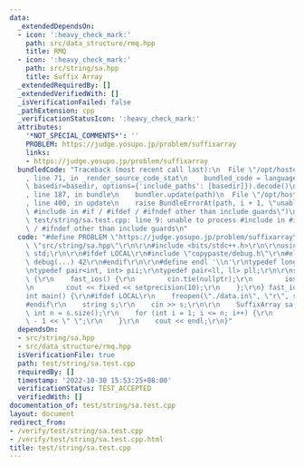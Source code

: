 ```yaml
---
data:
  _extendedDependsOn:
  - icon: ':heavy_check_mark:'
    path: src/data_structure/rmq.hpp
    title: RMQ
  - icon: ':heavy_check_mark:'
    path: src/string/sa.hpp
    title: Suffix Array
  _extendedRequiredBy: []
  _extendedVerifiedWith: []
  _isVerificationFailed: false
  _pathExtension: cpp
  _verificationStatusIcon: ':heavy_check_mark:'
  attributes:
    '*NOT_SPECIAL_COMMENTS*': ''
    PROBLEM: https://judge.yosupo.jp/problem/suffixarray
    links:
    - https://judge.yosupo.jp/problem/suffixarray
  bundledCode: "Traceback (most recent call last):\n  File \"/opt/hostedtoolcache/Python/3.10.8/x64/lib/python3.10/site-packages/onlinejudge_verify/documentation/build.py\"\
    , line 71, in _render_source_code_stat\n    bundled_code = language.bundle(stat.path,\
    \ basedir=basedir, options={'include_paths': [basedir]}).decode()\n  File \"/opt/hostedtoolcache/Python/3.10.8/x64/lib/python3.10/site-packages/onlinejudge_verify/languages/cplusplus.py\"\
    , line 187, in bundle\n    bundler.update(path)\n  File \"/opt/hostedtoolcache/Python/3.10.8/x64/lib/python3.10/site-packages/onlinejudge_verify/languages/cplusplus_bundle.py\"\
    , line 400, in update\n    raise BundleErrorAt(path, i + 1, \"unable to process\
    \ #include in #if / #ifdef / #ifndef other than include guards\")\nonlinejudge_verify.languages.cplusplus_bundle.BundleErrorAt:\
    \ test/string/sa.test.cpp: line 9: unable to process #include in #if / #ifdef\
    \ / #ifndef other than include guards\n"
  code: "#define PROBLEM \"https://judge.yosupo.jp/problem/suffixarray\"\r\n#include\
    \ \"src/string/sa.hpp\"\r\n\r\n#include <bits/stdc++.h>\r\n\r\nusing namespace\
    \ std;\r\n\r\n#ifdef LOCAL\r\n#include \"copypaste/debug.h\"\r\n#else\r\n#define\
    \ debug(...) 42\r\n#endif\r\n\r\n#define endl '\\n'\r\ntypedef long long ll;\r\
    \ntypedef pair<int, int> pii;\r\ntypedef pair<ll, ll> pll;\r\n\r\nstruct fast_ios\
    \ {\r\n    fast_ios() {\r\n        cin.tie(nullptr);\r\n        ios::sync_with_stdio(false);\r\
    \n        cout << fixed << setprecision(10);\r\n    };\r\n} fast_ios_;\r\n\r\n\
    int main() {\r\n#ifdef LOCAL\r\n    freopen(\"./data.in\", \"r\", stdin);\r\n\
    #endif\r\n    string s;\r\n    cin >> s;\r\n\r\n    SuffixArray sa(s);\r\n   \
    \ int n = s.size();\r\n    for (int i = 1; i <= n; i++) {\r\n        cout << sa.SA[i]\
    \ - 1 << \" \";\r\n    }\r\n    cout << endl;\r\n}"
  dependsOn:
  - src/string/sa.hpp
  - src/data_structure/rmq.hpp
  isVerificationFile: true
  path: test/string/sa.test.cpp
  requiredBy: []
  timestamp: '2022-10-30 15:53:25+08:00'
  verificationStatus: TEST_ACCEPTED
  verifiedWith: []
documentation_of: test/string/sa.test.cpp
layout: document
redirect_from:
- /verify/test/string/sa.test.cpp
- /verify/test/string/sa.test.cpp.html
title: test/string/sa.test.cpp
---
```

